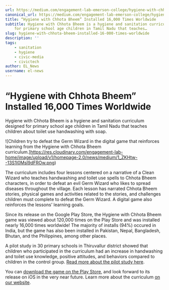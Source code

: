 ```yaml
---
url: https://medium.com/engagement-lab-emerson-college/hygiene-with-chhota-bheem-installed-16-000-times-worldwide-bcda82aa95b
canonical_url: https://medium.com/engagement-lab-emerson-college/hygiene-with-chhota-bheem-installed-16-000-times-worldwide-bcda82aa95b
title: “Hygiene with Chhota Bheem” Installed 16,000 Times Worldwide
subtitle: Hygiene with Chhota Bheem is a hygiene and sanitation curriculum designed
    for primary school age children in Tamil Nadu that teaches…
slug: hygiene-with-chhota-bheem-installed-16-000-times-worldwide
description: ''
tags:
    - sanitation
    - hygiene
    - civic-media
    - civictech
author: EL_News
username: el-news
---
```


# “Hygiene with Chhota Bheem” Installed 16,000 Times Worldwide

Hygiene with Chhota Bheem is a hygiene and sanitation curriculum designed for primary school age children in Tamil Nadu that teaches children about toilet use handwashing with soap.

![Children try to defeat the Germ Wizard in the digital game that reinforces learning from the Hygiene with Chhota Bheem curriculum.]https://res.cloudinary.com/engagement-lab-home/image/upload/v1/homepage-2.0/news/medium/1_ZKHtw--13S1I0Msl9dFROw.png)

The curriculum includes four lessons centered on a narrative of a Clean Wizard who teaches handwashing and toilet use spells to Chhota Bheem characters, in order to defeat an evil Germ Wizard who likes to spread diseases throughout the village. Each lesson has narrated Chhota Bheem stories, physical games and activities related to the stories, and challenges children must complete to defeat the Germ Wizard. A digital game also reinforces the lessons’ learning goals.

Since its release on the Google Play Store, the Hygiene with Chhota Bheem game was viewed about 120,000 times on the Play Store and was installed nearly 16,000 times worldwide! The majority of installs (94%) occured in India, but the game has also been installed in Pakistan, Nepal, Bangladesh, Bhutan, and the Philippines, among other places.

A pilot study in 30 primary schools in Thiruvallur district showed that children who participated in the curriculum had an increase in handwashing and toilet use knowledge, positive attitudes, and behaviors compared to children in the control group. [Read more about the pilot study here](https://medium.com/engagement-lab-emerson-college/hygiene-with-chhota-bheem-a-playful-curriculum-increases-handwashing-and-sanitation-knowledge-a7e3b0248005).

You can [download the game on the Play Store](https://play.google.com/store/apps/details?id=edu.engagementlab.chhotabheem&hl=en_US), and look forward to its release on iOS in the very near future. Learn more about the curriculum [on our website](https://elab.emerson.edu/projects/hygiene-with-chhota-bheem).
